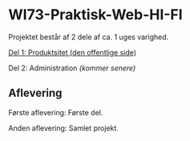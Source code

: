 # WI73-Praktisk-Web-HI-FI


Projektet består af 2 dele af ca. 1 uges varighed.

<a href="https://github.com/rts-cmk/WI73-Praktisk-Web-HI-FI/blob/master/Del%201.md" target="_blank">Del 1: Produktsitet (den offentlige side)</a>

Del 2: Administration  _(kommer senere)_

## Aflevering

Første aflevering: Første del.

Anden aflevering: Samlet projekt.
